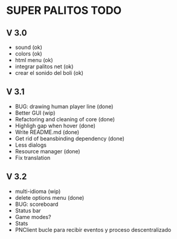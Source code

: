 SUPER PALITOS TODO
==================

V 3.0
-----
 - sound (ok)
 - colors (ok)
 - html menu (ok)
 - integrar palitos net (ok)
 - crear el sonido del boli (ok)
 
V 3.1
-----
 - BUG: drawing human player line (done)
 - Better GUI (wip)
 - Refactoring and cleaning of core (done)
 - Highligh gap when hover (done)
 - Write README.md (done)
 - Get rid of beansbinding dependency (done)
 - Less dialogs
 - Resource manager (done)
 - Fix translation
  
V 3.2
-----
 - multi-idioma (wip)
 - delete options menu (done)
 - BUG: scoreboard
 - Status bar
 - Game modes?
 - Stats
 - PNClient bucle para recibir eventos y proceso descentralizado
